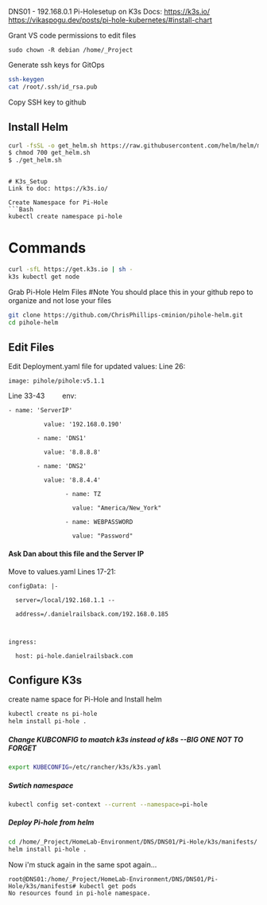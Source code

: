 DNS01 - 192.168.0.1
Pi-Holesetup on K3s
Docs:
https://k3s.io/
https://vikaspogu.dev/posts/pi-hole-kubernetes/#install-chart

Grant VS code permissions to edit files
```
sudo chown -R debian /home/_Project
```

Generate ssh keys for GitOps
```Bash
ssh-keygen
cat /root/.ssh/id_rsa.pub
```
Copy SSH key to github


## Install Helm
```Bash
curl -fsSL -o get_helm.sh https://raw.githubusercontent.com/helm/helm/main/scripts/get-helm-3
$ chmod 700 get_helm.sh
$ ./get_helm.sh
```
```

# K3s_Setup
Link to doc: https://k3s.io/

Create Namespace for Pi-Hole 
```Bash
kubectl create namespace pi-hole
```
# Commands
```Bash
curl -sfL https://get.k3s.io | sh -
k3s kubectl get node
```

Grab Pi-Hole Helm Files
#Note You should place this in your github repo to organize and not lose your files
```bash
git clone https://github.com/ChrisPhillips-cminion/pihole-helm.git
cd pihole-helm
```
## Edit Files
Edit Deployment.yaml file for updated values:
Line 26: 
```
image: pihole/pihole:v5.1.1
```
Line 33-43
        env:
```
- name: 'ServerIP'

          value: '192.168.0.190'

        - name: 'DNS1'

          value: '8.8.8.8'

        - name: 'DNS2'

          value: '8.8.4.4'

                - name: TZ

                  value: "America/New_York"

                - name: WEBPASSWORD

                  value: "Password"
```
#### Ask Dan about this file and the Server IP
Move to values.yaml
Lines 17-21:
```
configData: |-

  server=/local/192.168.1.1 -- 

  address=/.danielrailsback.com/192.168.0.185

  

ingress:

  host: pi-hole.danielrailsback.com
```


## Configure K3s
create name space for Pi-Hole and Install helm
```Bash
kubectl create ns pi-hole
helm install pi-hole .
```
##### Change KUBCONFIG to maatch k3s instead of k8s --BIG ONE NOT TO FORGET
```Bash
export KUBECONFIG=/etc/rancher/k3s/k3s.yaml
```
##### Swtich namespace 
```Bash
kubectl config set-context --current --namespace=pi-hole
```
##### Deploy Pi-hole from helm 
```Bash
cd /home/_Project/HomeLab-Environment/DNS/DNS01/Pi-Hole/k3s/manifests/
helm install pi-hole .
```



Now i'm stuck again in the same spot again...

```
root@DNS01:/home/_Project/HomeLab-Environment/DNS/DNS01/Pi-Hole/k3s/manifests# kubectl get pods
No resources found in pi-hole namespace.
```
